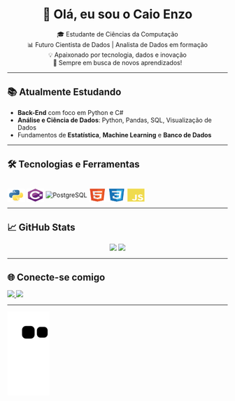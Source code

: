 <h1 align="center">👋 Olá, eu sou o Caio Enzo</h1>

<p align="center">
  🎓 Estudante de Ciências da Computação <br>
  📊 Futuro Cientista de Dados | Analista de Dados em formação <br>
  💡 Apaixonado por tecnologia, dados e inovação <br>
  🧠 Sempre em busca de novos aprendizados!
</p>

---

## 📚 Atualmente Estudando
- **Back-End** com foco em Python e C#
- **Análise e Ciência de Dados**: Python, Pandas, SQL, Visualização de Dados
- Fundamentos de **Estatística**, **Machine Learning** e **Banco de Dados**

---

## 🛠️ Tecnologias e Ferramentas

<div style="display: inline_block"><br>
  <img align="center" alt="Python" height="30" width="40" src="https://raw.githubusercontent.com/devicons/devicon/master/icons/python/python-original.svg">
  <img align="center" alt="Csharp" height="30" width="40" src="https://raw.githubusercontent.com/devicons/devicon/master/icons/csharp/csharp-original.svg">  
  <img align="center" alt="PostgreSQL" height="30" width="40" src="https://cdn.jsdelivr.net/gh/devicons/devicon/icons/postgresql/postgresql-original.svg">
  <img align="center" alt="HTML5" height="30" width="40" src="https://raw.githubusercontent.com/devicons/devicon/master/icons/html5/html5-original.svg">
  <img align="center" alt="CSS3" height="30" width="40" src="https://raw.githubusercontent.com/devicons/devicon/master/icons/css3/css3-original.svg">
  <img align="center" alt="JavaScript" height="30" width="40" src="https://raw.githubusercontent.com/devicons/devicon/master/icons/javascript/javascript-plain.svg">
</div>

---

## 📈 GitHub Stats

<div align="center">
  <img height="180em" src="https://github-readme-stats.vercel.app/api?username=CaioEnzo23&show_icons=true&theme=dark"/>
  <img height="180em" src="https://github-readme-stats.vercel.app/api/top-langs/?username=CaioEnzo23&layout=compact&langs_count=7&theme=dark"/>
</div>


---

## 🌐 Conecte-se comigo

<a href="mailto:caioenzo99@gmail.com" target="_blank">
  <img src="https://img.shields.io/badge/Gmail-D14836?style=for-the-badge&logo=gmail&logoColor=white">
</a>
<a href="https://www.linkedin.com/in/caio-enzo-9459ba208/" target="_blank">
  <img src="https://img.shields.io/badge/LinkedIn-0077B5?style=for-the-badge&logo=linkedin&logoColor=white">
</a>

---
![Snake animation](https://raw.githubusercontent.com/CaioEnzo23/CaioEnzo23/output/github-contribution-grid-snake.svg)

<!--
📌 Pronouns: ele/dele
-->
